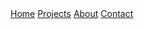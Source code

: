 <html>
  <meta charset="UTF-8">
  <meta name="viewport" content="width=device-width, initial-scale=1">
  <link rel="stylesheet" href="https://www.w3schools.com/w3css/4/w3.css">
   <body>
   <!-- Navigation -->
    <nav class="w3-bar w3-black">
      <a href="#home" class="w3-button w3-bar-item">Home</a>
      <a href="#projects" class="w3-button w3-bar-item">Projects</a>
      <a href="#about" class="w3-button w3-bar-item">About</a>
      <a href="#contact" class="w3-button w3-bar-item">Contact</a>
    </nav>
   </body>
</html>
